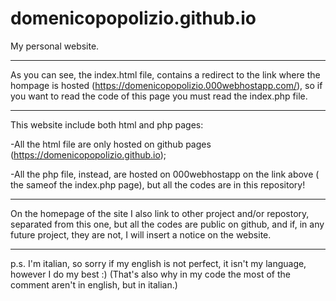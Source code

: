 # domenicopopolizio.github.io
My personal website.

------------------------------------------------------------------------------------------------------

As you can see, the index.html file, contains a redirect to the link where the hompage is hosted (https://domenicopopolizio.000webhostapp.com/),
so if you want to read the code of this page you must read the index.php file.

-------------------------------------------------------------------------------------------------------

This website include both html and php pages:

-All the html file are only hosted on github pages  (https://domenicopopolizio.github.io);

-All the php file, instead, are hosted on 000webhostapp on the link above ( the sameof the index.php page), but all the codes are in this repository!

-------------------------------------------------------------------------------------------------------

On the homepage of the site I also link to other project and/or repostory, separated from this one, but all the codes are public on 
github, and if, in any future project, they are not, I will insert a notice on the website.

-------------------------------------------------------------------------------------------------------

p.s.
I'm italian, so sorry if my english is not perfect, it isn't my language, however I do my best :)
(That's also why in my code the most of the comment aren't in english, but in italian.)
